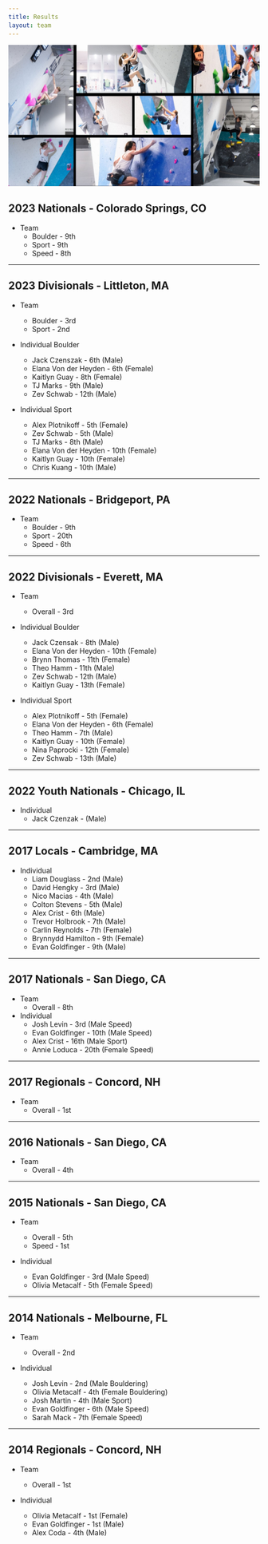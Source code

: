 ```yaml
---
title: Results
layout: team
---
```

![Nationals Roster 2022](/images/Nattis24Collage.jpg)

## 2023 Nationals - Colorado Springs, CO
* Team
  * Boulder - 9th
  * Sport - 9th
  * Speed - 8th

---

## 2023 Divisionals - Littleton, MA
* Team
  * Boulder - 3rd
  * Sport - 2nd
 
* Individual Boulder
  * Jack Czenszak - 6th (Male)
  * Elana Von der Heyden - 6th (Female)
  * Kaitlyn Guay - 8th (Female)
  * TJ Marks - 9th (Male)
  * Zev Schwab - 12th (Male)

* Individual Sport
  * Alex Plotnikoff - 5th (Female)
  * Zev Schwab - 5th (Male)
  * TJ Marks - 8th (Male)
  * Elana Von der Heyden - 10th (Female)
  * Kaitlyn Guay - 10th (Female)
  * Chris Kuang - 10th (Male)

---

## 2022 Nationals - Bridgeport, PA
* Team
  * Boulder - 9th
  * Sport - 20th
  * Speed - 6th

---

## 2022 Divisionals - Everett, MA
* Team
  * Overall - 3rd

* Individual Boulder
  * Jack Czensak - 8th (Male)
  * Elana Von der Heyden - 10th (Female)
  * Brynn Thomas - 11th (Female)
  * Theo Hamm - 11th (Male)
  * Zev Schwab - 12th (Male)
  * Kaitlyn Guay - 13th (Female)
 
* Individual Sport
  * Alex Plotnikoff - 5th (Female)
  * Elana Von der Heyden - 6th (Female)
  * Theo Hamm - 7th (Male)
  * Kaitlyn Guay - 10th (Female)
  * Nina Paprocki - 12th (Female)
  * Zev Schwab - 13th (Male)

---

## 2022 Youth Nationals - Chicago, IL

* Individual
  * Jack Czenzak - (Male)

---

## 2017 Locals - Cambridge, MA

* Individual
  * Liam Douglass - 2nd (Male)
  * David Hengky - 3rd (Male)
  * Nico Macias - 4th (Male)
  * Colton Stevens - 5th (Male)
  * Alex Crist - 6th (Male)
  * Trevor Holbrook - 7th (Male)
  * Carlin Reynolds - 7th (Female)
  * Brynnydd Hamilton - 9th (Female)
  * Evan Goldfinger - 9th (Male)

---

## 2017 Nationals - San Diego, CA

* Team
  * Overall - 8th
* Individual
  * Josh Levin - 3rd (Male Speed)
  * Evan Goldfinger - 10th (Male Speed)
  * Alex Crist - 16th (Male Sport)
  * Annie Loduca - 20th (Female Speed)

---

## 2017 Regionals - Concord, NH

* Team
  * Overall - 1st

---

## 2016 Nationals - San Diego, CA

* Team
  * Overall - 4th

---

## 2015 Nationals - San Diego, CA

* Team
  * Overall - 5th
  * Speed - 1st

* Individual
  * Evan Goldfinger - 3rd (Male Speed)
  * Olivia Metacalf - 5th (Female Speed)

---

## 2014 Nationals - Melbourne, FL

* Team
  * Overall - 2nd

* Individual
  * Josh Levin - 2nd (Male Bouldering)
  * Olivia Metacalf - 4th (Female Bouldering)
  * Josh Martin - 4th (Male Sport)
  * Evan Goldfinger - 6th (Male Speed)
  * Sarah Mack - 7th (Female Speed)

---

## 2014 Regionals - Concord, NH

* Team
  * Overall - 1st

* Individual
  * Olivia Metacalf - 1st (Female)
  * Evan Goldfinger - 1st (Male)
  * Alex Coda - 4th (Male)
